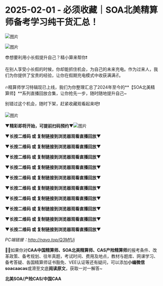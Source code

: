 # 2025-02-01 - 必须收藏｜SOA北美精算师备考学习纯干货汇总！

![图片](https://mmbiz.qpic.cn/mmbiz_jpg/mK3FpI9af4kg4PH3You8v1p2s4zAl35ZxNnxg0MdNmVTvH2IJcatox7FnBcNAnYE4JN8ZPBDeK1yLvRwqaptmA/640?wx_fmt=jpeg&tp=webp&wxfrom=5&wx_lazy=1)

![图片](https://mmbiz.qpic.cn/sz_mmbiz_gif/mK3FpI9af4nYNIWNgOPkJS5MVcicP6ptuIQYQr1m5vNr2boK0NJzEKjHTd9uiaib4sdQ8WEllSGHLpCjHBPwXaEpA/640?wx_fmt=gif&from=appmsg&tp=webp&wxfrom=5&wx_lazy=1)

😎想要利用小长假提升自己？精小算来帮你❗

在别人享受小长假的时候，你却能抓住机会，为自己的未来充电。作为过来人，我们为你提供了宝贵的经验，让你在假期充电模式中收获满满✌。

🔥精算师学习特辑现已上线，我们为你整理汇总了2024年至今的**【SOA北美精算师】**系列直播回放合集，让你抢先一步，随时随地提升自己~

别错过这个机会，随时下架，赶紧收藏观看起来吧❗

![图片](https://mmbiz.qpic.cn/sz_mmbiz_gif/mK3FpI9af4nYNIWNgOPkJS5MVcicP6ptubc7eGYjmjwdZQrKQHMRmKmXQlt2fLjjCwRS6Ah1I5HnajwfImY0A5w/640?wx_fmt=gif&tp=webp&wxfrom=5&wx_lazy=1)

**▼精彩即将开始，可提前扫码预约▼**![图片](https://mmbiz.qpic.cn/sz_mmbiz_jpg/mK3FpI9af4nYNIWNgOPkJS5MVcicP6ptuEErn9KqYjDcdvFaVaZhJ06FjM4t24Jc59FURBpsILWEgicHrB3b1tIw/640?wx_fmt=jpeg&from=appmsg&tp=webp&wxfrom=5&wx_lazy=1)

**▼长按二维码 或 复制链接到浏览器观看直播回放▼**

**▼长按二维码 或 复制链接到浏览器观看直播回放▼**

**▼长按二维码 或 复制链接到浏览器观看直播回放▼**

**▼长按二维码 或 复制链接到浏览器观看直播回放▼**



**▼长按二维码 或 复制链接到浏览器观看直播回放▼**



**▼长按二维码 或 复制链接到浏览器观看直播回放▼**



**▼长按二维码 或 复制链接到浏览器观看直播回放▼**



**▼长按二维码 或 复制链接到浏览器观看直播回放▼**

**▼长按二维码 或 复制链接到浏览器观看直播回放▼**



**▼长按二维码 或 复制链接到浏览器观看直播回放▼**



*PC端链接：http://navo.top/Q3MfUj*

**💁‍♀️**如果你对**CAA中国精算师、SOA北美精算师、CAS产险精算师**的报考条件、改革政策、备考规划、往年真题，考试时间、费用及地点，教材与题库、网课学习、备考答疑、各国精算师证书豁免、VEE认证等还有疑问，可以添加**小编微信soacaacas**或滑至文底**阅读原文**，获取一对一解答~

**北美SOA/产险CAS/中国CAA**